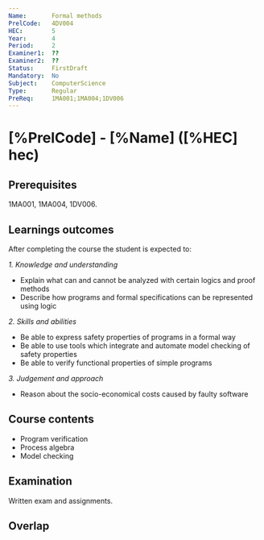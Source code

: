 ```yaml
---
Name:       Formal methods
PrelCode:   4DV004
HEC:        5
Year:       4
Period:     2
Examiner1:  ??    
Examiner2:  ??
Status:     FirstDraft
Mandatory:  No
Subject:    ComputerScience
Type:       Regular
PreReq:     1MA001;1MA004;1DV006  
---
```


# [%PrelCode] - [%Name] ([%HEC] hec)

## Prerequisites

1MA001, 1MA004, 1DV006.

## Learnings outcomes

After completing the course the student is expected to:

*1. Knowledge and understanding*

- Explain what can and cannot be analyzed with certain logics and proof methods
- Describe how programs and formal specifications can be represented using logic

*2.	Skills and abilities*

- Be able to express safety properties of programs in a formal way
- Be able to use tools which integrate and automate model checking of safety properties
- Be able to verify functional properties of simple programs

*3.	Judgement and approach*

- Reason about the socio-economical costs caused by faulty software

## Course contents

- Program verification
- Process algebra
- Model checking

## Examination

Written exam and assignments.

## Overlap
